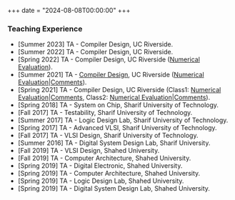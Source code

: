 +++
date = "2024-08-08T00:00:00"
+++

### Teaching Experience

- [Summer 2023] TA - Compiler Design, UC Riverside.
- [Summer 2022] TA - Compiler Design, UC Riverside.
- [Spring 2022] TA - Compiler Design, UC Riverside ([Numerical Evaluation](/uploads/Compiler-Spring22-Evaluation.pdf)).
- [Summer 2021] TA - [Compiler Design](https://www.cs.ucr.edu/~mafar001/compiler/index1.html), UC Riverside ([Numerical Evaluation](/uploads/Compiler-Summer21-Evaluation.pdf)|[Comments](/uploads/Compiler-Summer21-Comments.pdf)).
- [Spring 2021] TA - Compiler Design, UC Riverside (Class1: [Numerical Evaluation](/uploads/Compiler-Spring21-Class1-Evaluation.pdf)|[Comments](/uploads/Compiler-Spring21-Class1-Comments.pdf), Class2: [Numerical Evaluation](/uploads/Compiler-Spring21-Class2-Evaluation.pdf)|[Comments](/uploads/Compiler-Spring21-Class2-Comments.pdf)).
- [Spring 2018] TA - System on Chip, Sharif University of Technology.
- [Fall 2017] TA - Testability, Sharif University of Technology.
- [Summer 2017] TA - Logic Design Lab, Sharif University of Technology. 
- [Spring 2017] TA - Advanced VLSI, Sharif University of Technology.
- [Fall 2017] TA - VLSI Design, Sharif University of Technology.
- [Summer 2016] TA - Digital System Design Lab, Sharif University.
- [Fall 2019] TA - VLSI Design, Shahed University.
- [Fall 2019] TA - Computer Architecture, Shahed University.
- [Spring 2019] TA - Digital Electronic, Shahed University.
- [Spring 2019] TA - Computer Architecture, Shahed University.
- [Spring 2019] TA - Logic Design Lab, Shahed University.
- [Spring 2019] TA - Digital System Design Lab, Shahed University.
